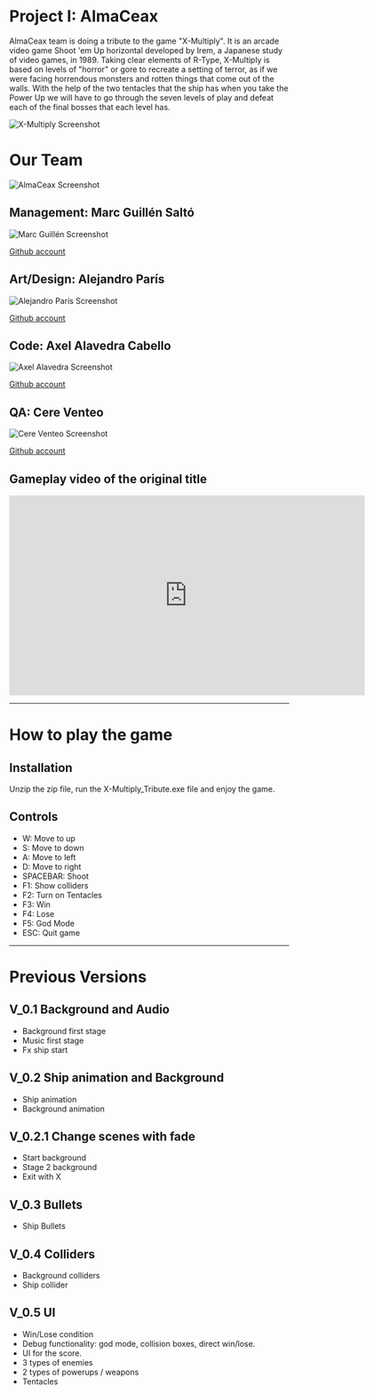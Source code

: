 # Project I: AlmaCeax
AlmaCeax team is doing a tribute to the game "X-Multiply". It is an arcade video game Shoot 'em Up horizontal developed by Irem, a Japanese study of video games, in 1989. Taking clear elements of R-Type, X-Multiply is based on levels of "horror" or gore to recreate a setting of terror, as if we were facing horrendous monsters and rotten things that come out of the walls. With the help of the two tentacles that the ship has when you take the Power Up we will have to go through the seven levels of play and defeat each of the final bosses that each level has.

![X-Multiply Screenshot](http://ghostarca.de/wp-content/uploads/2016/06/xm-5.jpg)



# Our Team
![AlmaCeax Screenshot](https://github.com/AlmaCeax/ProjectI-AlmaCeax/blob/master/Wiki/0.Home/team.jpg)

## Management: Marc Guillén Saltó
![Marc Guillén Screenshot](https://github.com/AlmaCeax/ProjectI-AlmaCeax/blob/master/Wiki/0.Home/marc.jpg)

[Github account](https://github.com/Marcgs96)


## Art/Design: Alejandro París 
![Alejandro París Screenshot](https://github.com/AlmaCeax/ProjectI-AlmaCeax/blob/master/Wiki/0.Home/alejandro.jpg)

[Github account](https://github.com/AlejandroParis)


## Code: Axel Alavedra Cabello
![Axel Alavedra Screenshot](https://github.com/AlmaCeax/ProjectI-AlmaCeax/blob/master/Wiki/0.Home/axel.jpg)

[Github account](https://github.com/AxelAlavedra)


## QA: Cere Venteo
![Cere Venteo Screenshot](https://github.com/AlmaCeax/ProjectI-AlmaCeax/blob/master/Wiki/0.Home/cere.jpg)

[Github account](https://github.com/CereVenteo)



## Gameplay video of the original title
<iframe width="640" height="360" src="https://www.youtube.com/embed/GcoOZxjrLdk" frameborder="0" allow="autoplay; encrypted-media" allowfullscreen></iframe>

***

# How to play the game

## Installation
Unzip the zip file, run the X-Multiply_Tribute.exe file and enjoy the game.

## Controls
- W: Move to up
- S: Move to down
- A: Move to left
- D: Move to right
- SPACEBAR: Shoot
- F1: Show colliders
- F2: Turn on Tentacles
- F3: Win
- F4: Lose
- F5: God Mode
- ESC: Quit game

***

# Previous Versions

## V_0.1 Background and Audio
- Background first stage
- Music first stage
- Fx ship start

## V_0.2 Ship animation and Background
- Ship animation
- Background animation

## V_0.2.1 Change scenes with fade
- Start background 
- Stage 2 background 
- Exit with X 

## V_0.3 Bullets
- Ship Bullets

## V_0.4 Colliders
- Background colliders
- Ship collider

## V_0.5 UI
- Win/Lose condition
- Debug functionality: god mode, collision boxes, direct win/lose.
- UI for the score.
- 3 types of enemies
- 2 types of powerups / weapons
- Tentacles

